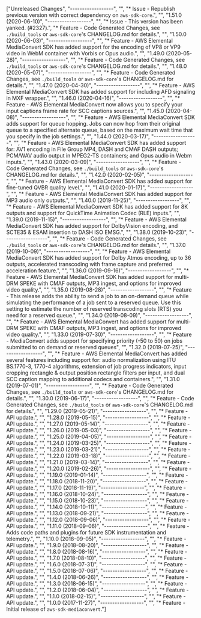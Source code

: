 ["Unreleased Changes", "------------------", "", "* Issue - Republish previous version with correct dependency on `aws-sdk-core`.", "", "1.51.0 (2020-06-10)", "------------------", "", "* Issue - This version has been yanked. (#2327).", "* Feature - Code Generated Changes, see `./build_tools` or `aws-sdk-core`'s CHANGELOG.md for details.", "", "1.50.0 (2020-06-03)", "------------------", "", "* Feature - AWS Elemental MediaConvert SDK has added support for the encoding of VP8 or VP9 video in WebM container with Vorbis or Opus audio.", "", "1.49.0 (2020-05-28)", "------------------", "", "* Feature - Code Generated Changes, see `./build_tools` or `aws-sdk-core`'s CHANGELOG.md for details.", "", "1.48.0 (2020-05-07)", "------------------", "", "* Feature - Code Generated Changes, see `./build_tools` or `aws-sdk-core`'s CHANGELOG.md for details.", "", "1.47.0 (2020-04-30)", "------------------", "", "* Feature - AWS Elemental MediaConvert SDK has added support for including AFD signaling in MXF wrapper.", "", "1.46.0 (2020-04-16)", "------------------", "", "* Feature - AWS Elemental MediaConvert now allows you to specify your input captions frame rate for SCC captions sources.", "", "1.45.0 (2020-04-08)", "------------------", "", "* Feature - AWS Elemental MediaConvert SDK adds support for queue hopping. Jobs can now hop from their original queue to a specified alternate queue, based on the maximum wait time that you specify in the job settings.", "", "1.44.0 (2020-03-17)", "------------------", "", "* Feature - AWS Elemental MediaConvert SDK has added support for: AV1 encoding in File Group MP4, DASH and CMAF DASH outputs; PCM/WAV audio output in MPEG2-TS containers; and Opus audio in Webm inputs.", "", "1.43.0 (2020-03-09)", "------------------", "", "* Feature - Code Generated Changes, see `./build_tools` or `aws-sdk-core`'s CHANGELOG.md for details.", "", "1.42.0 (2020-02-05)", "------------------", "", "* Feature - AWS Elemental MediaConvert SDK has added support for fine-tuned QVBR quality level.", "", "1.41.0 (2020-01-17)", "------------------", "", "* Feature - AWS Elemental MediaConvert SDK has added support for MP3 audio only outputs.", "", "1.40.0 (2019-11-25)", "------------------", "", "* Feature - AWS Elemental MediaConvert SDK has added support for 8K outputs and support for QuickTime Animation Codec (RLE) inputs.", "", "1.39.0 (2019-11-15)", "------------------", "", "* Feature - AWS Elemental MediaConvert SDK has added support for DolbyVision encoding, and SCTE35 & ESAM insertion to DASH ISO EMSG.", "", "1.38.0 (2019-10-23)", "------------------", "", "* Feature - Code Generated Changes, see `./build_tools` or `aws-sdk-core`'s CHANGELOG.md for details.", "", "1.37.0 (2019-10-09)", "------------------", "", "* Feature - AWS Elemental MediaConvert SDK has added support for Dolby Atmos encoding, up to 36 outputs, accelerated transcoding with frame capture and preferred acceleration feature.", "", "1.36.0 (2019-09-16)", "------------------", "", "* Feature - AWS Elemental MediaConvert SDK has added support for multi-DRM SPEKE with CMAF outputs, MP3 ingest, and options for improved video quality.", "", "1.35.0 (2019-08-28)", "------------------", "", "* Feature - This release adds the ability to send a job to an on-demand queue while simulating the performance of a job sent to a reserved queue. Use this setting to estimate the number of reserved transcoding slots (RTS) you need for a reserved queue.", "", "1.34.0 (2019-08-09)", "------------------", "", "* Feature - AWS Elemental MediaConvert has added support for multi-DRM SPEKE with CMAF outputs, MP3 ingest, and options for improved video quality.", "", "1.33.0 (2019-07-30)", "------------------", "", "* Feature - MediaConvert adds support for specifying priority (-50 to 50) on jobs submitted to on demand or reserved queues", "", "1.32.0 (2019-07-25)", "------------------", "", "* Feature - AWS Elemental MediaConvert has added several features including support for: audio normalization using ITU BS.1770-3, 1770-4 algorithms, extension of job progress indicators, input cropping rectangle & output position rectangle filters per input, and dual SCC caption mapping to additional codecs and containers.", "", "1.31.0 (2019-07-01)", "------------------", "", "* Feature - Code Generated Changes, see `./build_tools` or `aws-sdk-core`'s CHANGELOG.md for details.", "", "1.30.0 (2019-06-17)", "------------------", "", "* Feature - Code Generated Changes, see `./build_tools` or `aws-sdk-core`'s CHANGELOG.md for details.", "", "1.29.0 (2019-05-21)", "------------------", "", "* Feature - API update.", "", "1.28.0 (2019-05-15)", "------------------", "", "* Feature - API update.", "", "1.27.0 (2019-05-14)", "------------------", "", "* Feature - API update.", "", "1.26.0 (2019-05-03)", "------------------", "", "* Feature - API update.", "", "1.25.0 (2019-04-05)", "------------------", "", "* Feature - API update.", "", "1.24.0 (2019-03-25)", "------------------", "", "* Feature - API update.", "", "1.23.0 (2019-03-21)", "------------------", "", "* Feature - API update.", "", "1.22.0 (2019-03-18)", "------------------", "", "* Feature - API update.", "", "1.21.0 (2019-03-14)", "------------------", "", "* Feature - API update.", "", "1.20.0 (2019-02-26)", "------------------", "", "* Feature - API update.", "", "1.19.0 (2019-01-14)", "------------------", "", "* Feature - API update.", "", "1.18.0 (2018-11-20)", "------------------", "", "* Feature - API update.", "", "1.17.0 (2018-11-19)", "------------------", "", "* Feature - API update.", "", "1.16.0 (2018-10-24)", "------------------", "", "* Feature - API update.", "", "1.15.0 (2018-10-23)", "------------------", "", "* Feature - API update.", "", "1.14.0 (2018-10-11)", "------------------", "", "* Feature - API update.", "", "1.13.0 (2018-09-21)", "------------------", "", "* Feature - API update.", "", "1.12.0 (2018-09-06)", "------------------", "", "* Feature - API update.", "", "1.11.0 (2018-09-06)", "------------------", "", "* Feature - Adds code paths and plugins for future SDK instrumentation and telemetry.", "", "1.10.0 (2018-09-05)", "------------------", "", "* Feature - API update.", "", "1.9.0 (2018-08-20)", "------------------", "", "* Feature - API update.", "", "1.8.0 (2018-08-16)", "------------------", "", "* Feature - API update.", "", "1.7.0 (2018-08-10)", "------------------", "", "* Feature - API update.", "", "1.6.0 (2018-07-31)", "------------------", "", "* Feature - API update.", "", "1.5.0 (2018-07-06)", "------------------", "", "* Feature - API update.", "", "1.4.0 (2018-06-26)", "------------------", "", "* Feature - API update.", "", "1.3.0 (2018-06-15)", "------------------", "", "* Feature - API update.", "", "1.2.0 (2018-06-04)", "------------------", "", "* Feature - API update.", "", "1.1.0 (2018-02-15)", "------------------", "", "* Feature - API update.", "", "1.0.0 (2017-11-27)", "------------------", "", "* Feature - Initial release of `aws-sdk-mediaconvert`."]